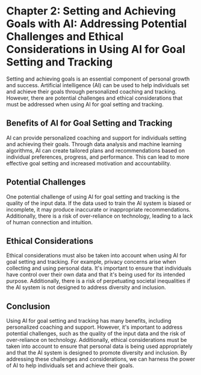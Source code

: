 Chapter 2: Setting and Achieving Goals with AI: Addressing Potential Challenges and Ethical Considerations in Using AI for Goal Setting and Tracking
====================================================================================================================================================

Setting and achieving goals is an essential component of personal growth and success. Artificial intelligence (AI) can be used to help individuals set and achieve their goals through personalized coaching and tracking. However, there are potential challenges and ethical considerations that must be addressed when using AI for goal setting and tracking.

Benefits of AI for Goal Setting and Tracking
--------------------------------------------

AI can provide personalized coaching and support for individuals setting and achieving their goals. Through data analysis and machine learning algorithms, AI can create tailored plans and recommendations based on individual preferences, progress, and performance. This can lead to more effective goal setting and increased motivation and accountability.

Potential Challenges
--------------------

One potential challenge of using AI for goal setting and tracking is the quality of the input data. If the data used to train the AI system is biased or incomplete, it may produce inaccurate or inappropriate recommendations. Additionally, there is a risk of over-reliance on technology, leading to a lack of human connection and intuition.

Ethical Considerations
----------------------

Ethical considerations must also be taken into account when using AI for goal setting and tracking. For example, privacy concerns arise when collecting and using personal data. It's important to ensure that individuals have control over their own data and that it's being used for its intended purpose. Additionally, there is a risk of perpetuating societal inequalities if the AI system is not designed to address diversity and inclusion.

Conclusion
----------

Using AI for goal setting and tracking has many benefits, including personalized coaching and support. However, it's important to address potential challenges, such as the quality of the input data and the risk of over-reliance on technology. Additionally, ethical considerations must be taken into account to ensure that personal data is being used appropriately and that the AI system is designed to promote diversity and inclusion. By addressing these challenges and considerations, we can harness the power of AI to help individuals set and achieve their goals.
